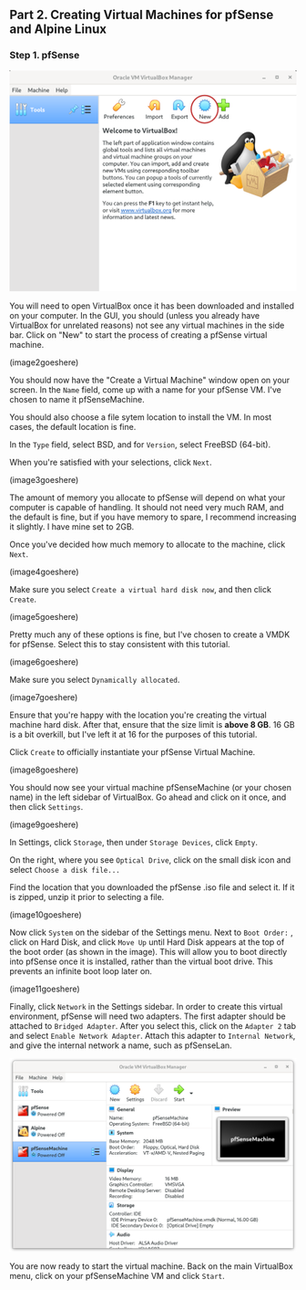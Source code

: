 ## Part 2. Creating Virtual Machines for pfSense and Alpine Linux

### Step 1. pfSense

![image](./resources/image1.png)

You will need to open VirtualBox once it has been downloaded and installed on your computer. In the GUI, you should (unless you already have VirtualBox for unrelated reasons) not see any virtual machines in the side bar. Click on "New" to start the process of creating a pfSense virtual machine.




(image2goeshere)

You should now have the "Create a Virtual Machine" window open on your screen. In the `Name` field, come up with a name for your pfSense VM. I've chosen to name it pfSenseMachine.

You should also choose a file sytem location to install the VM. In most cases, the default location is fine.

In the `Type` field, select BSD, and for `Version`, select FreeBSD (64-bit).

When you're satisfied with your selections, click `Next`.



(image3goeshere)

The amount of memory you allocate to pfSense will depend on what your computer is capable of handling. It should not need very much RAM, and the default is fine, but if you have memory to spare, I recommend increasing it slightly. I have mine set to 2GB.

Once you've decided how much memory to allocate to the machine, click `Next`.

(image4goeshere)

Make sure you select `Create a virtual hard disk now`, and then click `Create`.

(image5goeshere)

Pretty much any of these options is fine, but I've chosen to create a VMDK for pfSense. Select this to stay consistent with this tutorial.

(image6goeshere)

Make sure you select `Dynamically allocated`.

(image7goeshere)

Ensure that you're happy with the location you're creating the virtual machine hard disk. After that, ensure that the size limit is **above 8 GB**. 16 GB is a bit overkill, but I've left it at 16 for the purposes of this tutorial.

Click `Create` to officially instantiate your pfSense Virtual Machine.

(image8goeshere)

You should now see your virtual machine pfSenseMachine (or your chosen name) in the left sidebar of VirtualBox. Go ahead and click on it once, and then click `Settings`.

(image9goeshere)

In Settings, click `Storage`, then under `Storage Devices`, click `Empty`.

On the right, where you see `Optical Drive`, click on the small disk icon and select `Choose a disk file...`

Find the location that you downloaded the pfSense .iso file and select it. If it is zipped, unzip it prior to selecting a file.

(image10goeshere)

Now click `System` on the sidebar of the Settings menu. Next to `Boot Order:` , click on Hard Disk, and click `Move Up` until Hard Disk appears at the top of the boot order (as shown in the image). This will allow you to boot directly into pfSense once it is installed, rather than the virtual boot drive. This prevents an infinite boot loop later on.

(image11goeshere)

Finally, click `Network` in the Settings sidebar. In order to create this virtual environment, pfSense will need two adapters. The first adapter should be attached to `Bridged Adapter`. After you select this, click on the `Adapter 2` tab and select `Enable Network Adapter`. Attach this adapter to `Internal Network`, and give the internal network a name, such as pfSenseLan.

![image12](./resources/image12.png)

You are now ready to start the virtual machine. Back on the main VirtualBox menu, click on your pfSenseMachine VM and click `Start`.